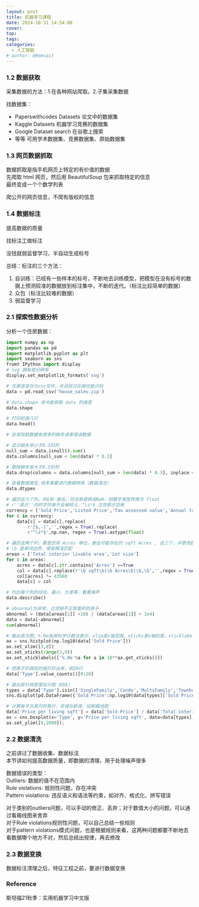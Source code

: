 ```yaml
---
layout: post
title: 机器学习课程
date: 2024-10-31 14:54:08
cover: 
top: 
tags: 
categories: 
  - 人工智能
# author: @Remsait
---
```

### 1.2 数据获取
采集数据的方法：1.在各种网站爬取。2.子集采集数据  

找数据集：
- Paperswithcodes Datasets   论文中的数据集
- Kaggle Datasets   机器学习竞赛的数据集
- Google Dataset search   在谷歌上搜索
- 等等
可用学术数据集、竞赛数据集、原始数据集

### 1.3 网页数据抓取
数据抓取是指手机网页上特定的有价值的数据  
先爬取 html 网页，然后用 BeautifulSoup 包来抓取特定的信息  
最终变成一个个数学列表  

爬公开的网页信息，不爬有版权的信息

### 1.4 数据标注
提高数据的质量  

找标注工做标注  

没钱就弱监督学习，半自动生成标号

总结：标注的三个方法：
1. 自训练：已经有一些样本的标号，不断地去训练模型，把模型在没有标号的数据上预测较准的数据放到标注集中，不断的迭代。（标注比较简单的数据）
2. 众包（标注比较难的数据）
3. 弱监督学习

### 2.1 探索性数据分析
分析一个住房数据：
```python
import numpy as np
import pandas as pd
import matplotlib.pyplot as plt 
import seaborn as sns
fromt IPython import display
# svg 拥有高分辨率
display.set_matplotlib_formats('svg')

# 住房信息存为csv文件，并且经过压缩也能识别
data = pd.read_csv('house_sales.zip')

# data.shape 命令能获取 data 的维度
data.shape

# 打印前面几行
data.head()

# 会发现脏数据有很多的缺失或者错误数据

# 显示缺失率小于0.3的列
null_sum = data.isnull().sum()
data.columns[null_sum < len(data) * 0.3]

# 删除缺失率大于0.3的列
data.drop(columns = data.columns[null_sum > len(data) * 0.3], inplace = True)

# 查看数据类型,很多需要进行数据转换（数据清洗）
data.dtypes

# 遍历这几个列，将$和-删去，将空串替换成NaN，把数字类型转换为 float
# r''表示''内的字符串不会被转义，^\s*$ 正则表示空串
currency = ['Sold Price','Listed Price','Tax assessed value','Annual tax amount']
for c in currency:
	data[c] = data[c].replace(
		r'[$,-]','',regex = True).replace(
		r'^\s*$',np.nan, regex = True).astype(float)

# 遍历这两个列，看是否有 Acres 单位，删去可能存在的 sqft Acres , 这三个，并更改数据类型，然后将有 Acres 单位的值乘43560
# \b 是单词边界，使其精准匹配
areas = ['Total interior livable area','Lot size']
for c in areas:
	acres = data[c].str.contains('Acres') ==True
	col = data[c].replace(r'\b sqft\b|\b Acres\b|\b,\b','',regex = True).astype(float)
	col[acres] *= 43560
	data[c] = col

# 列出每个列的综合、最小、方差等，看看噪声
data.describe()

# abnormal为异常，过滤掉不正常面积的房子
abnormal = (data[areas[1]] <10) | (data[areas[1]] > 1e4)
data = data[~abnormal]
sum(abnormal)

# 画出直方图，%.0e指用科学计数法表示，xlim是x轴范围，xticks是x轴刻度，xticklabels是x轴标签
ax = sns.histplot(np.log10(data['Sold Price']))
ax.set_xlim([3,8])
ax.set_xticks(range(3,9))
ax.set_xticklabels(['%.0e'%a for a in 10**ax.get_xticks()])

# 把房子的类别的值打印出来，前20行
data['Type'].value_counts()[0:20]

# 画出房价核密度估计图（KDE）
types = data['Type'].isin(['SingleFamily','Condo','MultiFamily','Townhouse'])
sns.displot(pd.DataFrame({'Sold Price':np.log10(data[types]['Sold Price']),'Type':data[types]['Type']}), x='Sold Price', hue='Type', kind = 'kde')

# 计算每平方英尺的售价，存储在新类，绘制箱线图
data['Price per living sqft'] = data['Sold Price'] / data['Total interior livable area']
ax = sns.boxplot(x='Type', y='Price per living sqft', data=data[types], fliersize=0)
ax.set_ylim([0,2000]);
```

### 2.2 数据清洗
之前讲过了数据收集、数据标注  
本节讲如何提高数据质量，即数据的清理，用于处理噪声很多  

数据错误的类型：  
Outliers: 数据的值不在范围内  
Rule violations: 规则性问题，存在冲突  
Pattern violations: 违反语义和语法等约束，如对齐、格式化、拼写错误   

对于类别的outliers问题，可以手动的修正、丢弃；对于数值大小的问题，可以通过看箱线图来舍弃  
对于Rule violations规则性问题，可以自己总结一些规则  
对于pattern violations模式问题，也是根据规则来看，这两种问题都要不断地去看数据哪个地方不对，然后总结出规律，再去修改   

### 2.3 数据变换
数据标注清理之后，特征工程之前，要进行数据变换  












### Reference
斯坦福21秋季：实用机器学习中文版